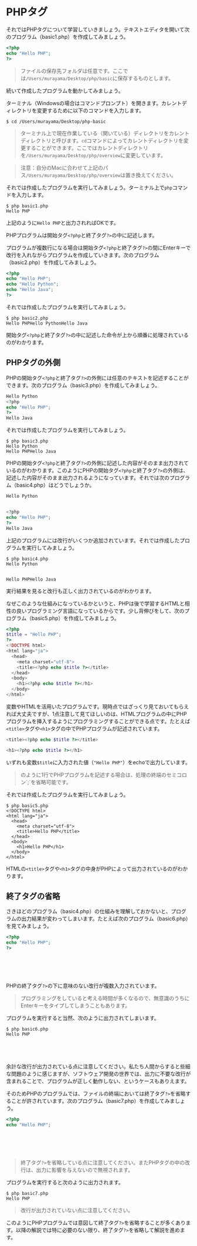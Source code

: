 # PHPタグ

それではPHPタグについて学習していきましょう。テキストエディタを開いて次のプログラム（basic1.php）を作成してみましょう。

```php
<?php
echo "Hello PHP";
?>
```

> ファイルの保存先フォルダは任意です。ここでは`/Users/murayama/Desktop/php/basic`に保存するものとします。


続いて作成したプログラムを動かしてみましょう。

ターミナル（Windowsの場合はコマンドプロンプト）を開きます。カレントディレクトリを変更するために以下のコマンドを入力します。

```
$ cd /Users/murayama/Desktop/php-basic
```

> ターミナル上で現在作業している（開いている）ディレクトリをカレントディレクトリと呼びます。`cd`コマンドによってカレントディレクトリを変更することができます。ここではカレントディレクトリを`/Users/murayama/Desktop/php/overview`に変更しています。


> 注意：自分のMacに合わせて上記のパス`/Users/murayama/Desktop/php/overview`は置き換えてください。

それでは作成したプログラムを実行してみましょう。ターミナル上で`php`コマンドを入力します。

```
$ php basic1.php
Hello PHP
```

上記のように`Hello PHP`と出力されればOKです。


PHPプログラムは開始タグ`<?php`と終了タグ`?>`の中に記述します。

プログラムが複数行になる場合は開始タグ`<?php`と終了タグ`?>`の間にEnterキーで改行を入れながらプログラムを作成していきます。次のプログラム（basic2.php）を作成してみましょう。

```php
<?php
echo "Hello PHP";
echo "Hello Python";
echo "Hello Java";
?>
```

それでは作成したプログラムを実行してみましょう。

```
$ php basic2.php
Hello PHPHello PythonHello Java
```

開始タグ`<?php`と終了タグ`?>`の中に記述した命令が上から順番に処理されているのがわかります。


## PHPタグの外側

PHPの開始タグ`<?php`と終了タグ`?>`の外側には任意のテキストを記述することができます。次のプログラム（basic3.php）を作成してみましょう。

```php
Hello Python
<?php
echo "Hello PHP";
?>
Hello Java
```

それでは作成したプログラムを実行してみましょう。

```
$ php basic3.php
Hello Python
Hello PHPHello Java
```

PHPの開始タグ`<?php`と終了タグ`?>`の外側に記述した内容がそのまま出力されているのがわかります。このようにPHPの開始タグ`<?php`と終了タグ`?>`の外側は、記述した内容がそのまま出力されるようになっています。それでは次のプログラム（basic4.php）はどうでしょうか。


```php
Hello Python


<?php
echo "Hello PHP";
?>
Hello Java


```

上記のプログラムには改行がいくつか追加されています。それでは作成したプログラムを実行してみましょう。

```
$ php basic4.php
Hello Python


Hello PHPHello Java

```

実行結果を見ると改行も正しく出力されているのがわかります。

なぜこのような仕組みになっているかというと、PHPは後で学習するHTMLと相性の良いプログラミング言語になっているからです。少し背伸びをして、次のプログラム（basic5.php）を作成してみましょう。

```php
<?php
$title = "Hello PHP";
?>
<!DOCTYPE html>
<html lang="ja">
  <head>
    <meta charset="utf-8">
    <title><?php echo $title ?></title>
  </head>
  <body>
    <h1><?php echo $title ?></h1>
  </body>
</html>
```

変数やHTMLを活用いたプログラムです。現時点ではざっくり見ておいてもらえれば大丈夫ですが、1点注意して見てほしいのは、HTMLプログラムの中にPHPプログラムを挿入するようにプログラミングすることができる点です。たとえば`<title>`タグや`<h1>`タグの中でPHPプログラムが記述されています。

```php
<title><?php echo $title ?></title>
```

```php
<h1><?php echo $title ?></h1>
```

いずれも変数`$title`に入力された値（`"Hello PHP"`）をechoで出力しています。

> <?php echo $title ?>のように1行でPHPプログラムを記述する場合は、処理の終端のセミコロン`;`を省略可能です。

それでは作成したプログラムを実行してみましょう。

```
$ php basic5.php
<!DOCTYPE html>
<html lang="ja">
  <head>
    <meta charset="utf-8">
    <title>Hello PHP</title>
  </head>
  <body>
    <h1>Hello PHP</h1>
  </body>
</html>
```

HTMLの`<title>`タグや`<h1>`タグの中身がPHPによって出力されているのがわかります。


## 終了タグの省略

さきほどのプログラム（basic4.php）の仕組みを理解しておかないと、プログラムの出力結果が変わってしまいます。たとえば次のプログラム（basic6.php）を見てみましょう。

```php
<?php
echo "Hello PHP";
?>







```

PHPの終了タグ`?>`の下に意味のない改行が複数入力されています。

> プログラミングをしていると考える時間が多くなるので、無意識のうちにEnterキーをタイプしてしまうこともあります。

プログラムを実行すると当然、次のように出力されてしまいます。

```
$ php basic6.php
Hello PHP





```

余計な改行が出力されている点に注意してください。私たち人間からすると些細な問題のように感じますが、ソフトウェア開発の世界では、出力に不要な改行が含まれることで、プログラムが正しく動作しない、というケースもありえます。

そのためPHPのプログラムでは、ファイルの終端においては終了タグ`?>`を省略することが許されています。次のプログラム（basic7.php）を作成してみましょう。


```php
<?php
echo "Hello PHP";







```

> 終了タグ`?>`を省略している点に注意してください。またPHPタグの中の改行は、出力に影響を与えないので無視されます。

プログラムを実行すると次のように出力されます。

```
$ php basic7.php
Hello PHP
```

> 改行が出力されていない点に注意してください。

このようにPHPプログラムでは意図して終了タグ`?>`を省略することが多くあります。以降の解説では特に必要のない限り、終了タグ`?>`を省略して解説を進めます。


